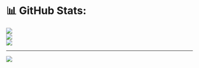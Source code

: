 # 📊 GitHub Stats:
![](https://github-readme-stats.vercel.app/api?username=dekozz2&theme=dark&hide_border=false&include_all_commits=true&count_private=true)<br/>
![](https://github-readme-streak-stats.herokuapp.com/?user=dekozz2&theme=dark&hide_border=false)<br/>
![](https://github-readme-stats.vercel.app/api/top-langs/?username=dekozz2&theme=dark&hide_border=false&include_all_commits=true&count_private=true&layout=compact)

---
[![](https://visitcount.itsvg.in/api?id=dekozz2&icon=0&color=0)](https://visitcount.itsvg.in)

<!-- Proudly created with GPRM ( https://gprm.itsvg.in ) -->

